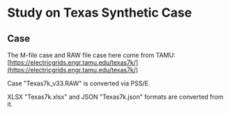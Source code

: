 # Study on Texas Synthetic Case

## Case

The M-file case and RAW file case here come from TAMU: [https://electricgrids.engr.tamu.edu/texas7k/](https://electricgrids.engr.tamu.edu/texas7k/)

Case "Texas7k_v33.RAW" is converted via PSS/E.

XLSX "Texas7k.xlsx" and JSON "Texas7k.json" formats are converted from it.
